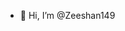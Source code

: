 - 👋 Hi, I’m @Zeeshan149

<!---
Zeeshan149/Zeeshan149 is a ✨ special ✨ repository because its `README.md` (this file) appears on your GitHub profile.
You can click the Preview link to take a look at your changes.
--->
